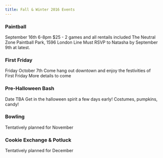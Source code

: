 ```yaml
---
title: Fall & Winter 2016 Events
---
```


### Paintball
September 16th 6-8pm
$25 - 2 games and all rentails included
The Neutral Zone Paintball Park, 1596 London Line
Must RSVP to Natasha by September 9th at latest.


### First Friday
Friday October 7th
Come hang out downtown and enjoy the festivities of First Friday
More details to come

### Pre-Halloween Bash
Date TBA
Get in the halloween spirit a few days early!
Costumes, pumpkins, candy!

### Bowling
Tentatively planned for November

### Cookie Exchange & Potluck
Tentatively planned for December
